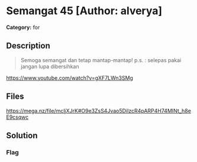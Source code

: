 # Semangat 45 [Author: alverya]

**Category:** for
## Description
>Semoga semangat dan tetap mantap-mantap!
p.s. : selepas pakai jangan lupa dibersihkan

https://www.youtube.com/watch?v=gXF7LWn3SMg

## Files

https://mega.nz/file/mcljXJrK#O9e3ZsS4Jvao5DiIzcR4pARP4H74MINt_h8eE9csqwc

## Solution

### Flag

